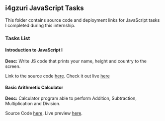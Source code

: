 ## i4gzuri JavaScript Tasks

This folder contains source code and deployment links for JavaScript tasks I completed during this internship. 

### Tasks List

#### Introduction to JavaScript I
**Desc:** Write JS code that prints your name, height and country to the screen.

Link to the source code [here](#intro-to-js_pt1). Check it out live [here](https://womoemy.github.io/i4gzuri/javascript/intro-to-js_pt1/index.html)


#### Basic Arithmetic Calculator
**Desc:** Calculator program able to perform Addition, Subtraction, Multiplication and
Division.

Source Code [here](#basic_calculator). Live preview [here](https://womoemy.github.io/i4gzuri/javascript/basic_calculator/index.html).